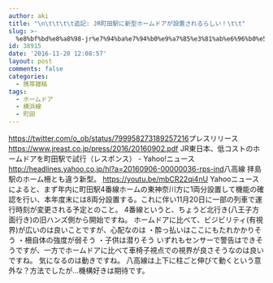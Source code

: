 ```yaml
---
author: aki
title: "\n\t\t\t\t追記: JR町田駅に新型ホームドアが設置されるらしい！\t\t"
slug: >-
  %e8%bf%bd%e8%a8%98-jr%e7%94%ba%e7%94%b0%e9%a7%85%e3%81%ab%e6%96%b0%e5%9e%8b%e3%83%9b%e3%83%bc%e3%83%a0%e3%83%89%e3%82%a2%e3%81%8c%e8%a8%ad%e7%bd%ae%e3%81%95%e3%82%8c%e3%82%8b%e3%82%89%e3%81%97
id: 38915
date: '2016-11-20 12:08:57'
layout: post
comments: false
categories:
  - 携帯雑稿
tags:
  - ホームドア
  - 横浜線
  - 町田
---
```


https://twitter.com/o_ob/status/799958273189257216 ​ プレスリリース https://www.jreast.co.jp/press/2016/20160902.pdf JR東日本、低コストのホームドアを町田駅で試行（レスポンス） - Yahoo!ニュース http://headlines.yahoo.co.jp/hl?a=20160906-00000036-rps-ind ​ 八高線 拝島駅のホーム柵とも違う新型。 https://youtu.be/mbCR22qi4nU Yahooニュースによると、まず年内に町田駅4番線ホームの東神奈川方に1両分設置して機能の確認を行い、本年度末には8両分設置する。これに伴い11月20日に一部の列車で運行時刻が変更される予定とのこと。 4番線というと、ちょうど北行き(八王子方面行き)の旧ハンズ側から開始ですね。 ホームドアに比べて、ビジビリティ(有視界)が広いのは良いことですが、心配なのは ・酔っ払いはここにもたれかかりそう ・柵自体の強度が弱そう ・子供は潜りそう いずれもセンサーで警告はできそうですが、一方でホームドアに比べて車椅子視点での視界が良さそうなのは良いですね。 気になるのは動きですね。 八高線は上下に柱ごと伸びて動くという意外な？方法でしたが...機構好きは期待です。